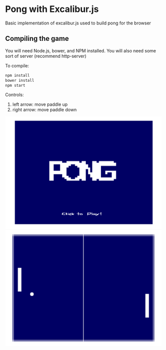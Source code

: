 # Pong with Excalibur.js

Basic implementation of excalibur.js used to build pong for the browser

## Compiling the game

You will need Node.js, bower, and NPM installed.
You will also need some sort of server (recommend http-server)

To compile:

    npm install
    bower install
    npm start

Controls:
1. left arrow: move paddle up
1. right arrow: move paddle down

![alt tag](https://github.com/pinkston4/Pong-with-ExcaliburJS/blob/master/resources/mainScreenShot.png)
![alt tag](https://github.com/pinkston4/Pong-with-ExcaliburJS/blob/master/resources/gameScreenShot.png)
